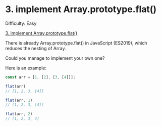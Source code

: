 # 3. implement Array.prototype.flat()

Difficulty: Easy

[3. implement Array.prototype.flat()](https://bigfrontend.dev/problem/implement-Array-prototype.flat)

There is already Array.prototype.flat() in JavaScript (ES2019), which reduces the nesting of Array.

Could you manage to implement your own one?

Here is an example:

```js
const arr = [1, [2], [3, [4]]];

flat(arr)
// [1, 2, 3, [4]]

flat(arr, 1)
// [1, 2, 3, [4]]

flat(arr, 2)
// [1, 2, 3, 4]
```
